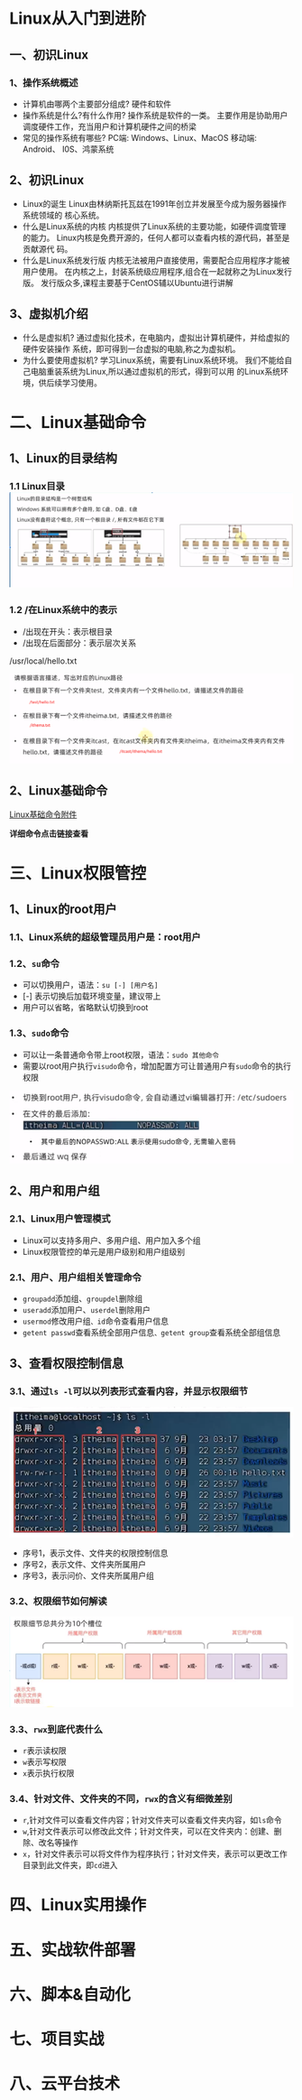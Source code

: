 # Linux从入门到进阶

## 一、初识Linux

### 1、操作系统概述

- 计算机由哪两个主要部分组成?
  硬件和软件
- 操作系统是什么?有什么作用?
  操作系统是软件的一类。
  主要作用是协助用户调度硬件工作，充当用户和计算机硬件之间的桥梁
- 常见的操作系统有哪些?
  PC端: Windows、Linux、MacOS
  移动端: Android、 I0S、鸿蒙系统

## 2、初识Linux

- Linux的诞生
  Linux由林纳斯托瓦兹在1991年创立并发展至今成为服务器操作系统领域的
  核心系统。
- 什么是Linux系统的内核
  内核提供了Linux系统的主要功能，如硬件调度管理的能力。
  Linux内核是免费开源的，任何人都可以查看内核的源代码，甚至是贡献源代
  码。
- 什么是Linux系统发行版
  内核无法被用户直接使用，需要配合应用程序才能被用户使用。
  在内核之上，封装系统级应用程序,组合在一起就称之为Linux发行版。
  发行版众多,课程主要基于CentOS辅以Ubuntu进行讲解

## 3、虚拟机介绍

- 什么是虚拟机?
  通过虚拟化技术，在电脑内，虚拟出计算机硬件，并给虚拟的硬件安装操作
  系统，即可得到一台虚拟的电脑,称之为虚拟机。
- 为什么要使用虚拟机?
  学习Linux系统，需要有Linux系统环境。
  我们不能给自己电脑重装系统为Linux,所以通过虚拟机的形式，得到可以用
  的Linux系统环境，供后续学习使用。

# 二、Linux基础命令

## 1、Linux的目录结构

### 1.1 Linux目录![image-20230911154213873](assets/image-20230911154213873.png)

### 1.2 /在Linux系统中的表示

- /出现在开头：表示根目录
- /出现在后面部分：表示层次关系

/usr/local/hello.txt

![image-20230911162001362](assets/image-20230911162001362.png)

## 2、Linux基础命令

[Linux基础命令附件](Linux基础命令.md)

**详细命令点击链接查看**

# 三、Linux权限管控

## 1、Linux的root用户

### 1.1、Linux系统的超级管理员用户是：root用户

### 1.2、`su`命令

- 可以切换用户，语法：`su [-] [用户名]`
- [-] 表示切换后加载环境变量，建议带上
- 用户可以省略，省略默认切换到root

### 1.3、`sudo`命令

- 可以让一条普通命令带上root权限，语法：`sudo 其他命令`
- 需要以root用户执行`visudo`命令，增加配置方可让普通用户有`sudo`命令的执行权限

![image-20230916135518374](assets/image-20230916135518374.png)

## 2、用户和用户组

### 2.1、Linux用户管理模式

- Linux可以支持多用户、多用户组、用户加入多个组
- Linux权限管控的单元是用户级别和用户组级别

### 2.1、用户、用户组相关管理命令

- `groupadd`添加组、`groupdel`删除组
- `useradd`添加用户、`userdel`删除用户
- `usermod`修改用户组`、id`命令查看用户信息
- `getent passwd`查看系统全部用户信息`、getent group`查看系统全部组信息

## 3、查看权限控制信息

### 3.1、通过`ls -l`可以以列表形式查看内容，并显示权限细节

![image-20230916144338870](assets/image-20230916144338870.png)

- 序号1，表示文件、文件夹的权限控制信息
- 序号2，表示文件、文件夹所属用户
- 序号3，表示问价、文件夹所属用户组

### 3.2、权限细节如何解读

![image-20230916144636744](assets/image-20230916144636744.png)

### 3.3、`rwx`到底代表什么

- `r`表示读权限
- `w`表示写权限
- `x`表示执行权限

### 3.4、针对文件、文件夹的不同，`rwx`的含义有细微差别

- `r`,针对文件可以查看文件内容；针对文件夹可以查看文件夹内容，如`ls`命令
- `w`,针对文件表示可以修改此文件；针对文件夹，可以在文件夹内：创建、删除、改名等操作
- `x`，针对文件表示可以将文件作为程序执行；针对文件夹，表示可以更改工作目录到此文件夹，即`cd`进入

# 四、Linux实用操作

# 五、实战软件部署

# 六、脚本&自动化

# 七、项目实战

# 八、云平台技术

